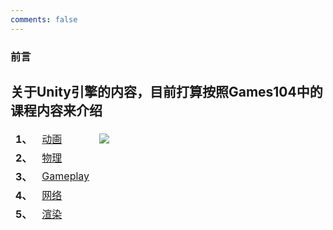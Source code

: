 ```yaml
---
comments: false
---
```


### 前言
关于Unity引擎的内容，目前打算按照Games104中的课程内容来介绍
------

 <table data-view="cards">
    <thead>
    <tr>
            <td><strong>1、</strong></td>
            <td><a href="c-xingsi/game/game_Unity/game_Unity_total">动画</a></td>
             <td><img src="assets\campus\error.png"></img> </td>
    </tr>
    <tr>
            <td><strong>2、</strong></td>
            <td><a href="c-xingsi/game/game_meeting">物理</a></td>
    </tr>
      <tr>
            <td><strong>3、</strong></td>
            <td><a href="c-xingsi/game/game_Unity/game_Unity_total">Gameplay</a></td>
    </tr>
      <tr>
            <td><strong>4、</strong></td>
            <td><a href="c-xingsi/game/game_Unity/game_Unity_total">网络</a></td>
    </tr>
      <tr>
            <td><strong>5、</strong></td>
            <td><a href="c-xingsi/game/game_Unity/game_Unity_total">渲染</a></td>
    </tr>
